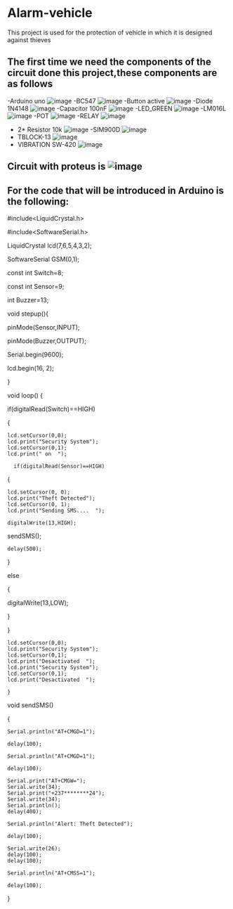 # Alarm-vehicle
This project is used for the protection of vehicle in which it is designed against thieves
## The first time we need the components of the circuit done this project,these components are as follows
-Arduino uno ![image](https://user-images.githubusercontent.com/105424030/174350010-5d2ea934-e236-4961-98d7-d8bec1cf19a3.png)
-BC547 ![image](https://user-images.githubusercontent.com/105424030/174350672-71726d88-0a64-4ec8-b146-7492c5aba117.png)
-Button active ![image](https://user-images.githubusercontent.com/105424030/174352106-ddb51272-b7a5-45b9-9319-97c0afaee4e2.png)
-Diode 1N4148 ![image](https://user-images.githubusercontent.com/105424030/174352550-9d1e053d-c465-42cc-afd2-d8bbfde65c9d.png)
-Capacitor 100nF ![image](https://user-images.githubusercontent.com/105424030/174353506-d5993710-b6ed-4ebf-8aaa-56fd11371488.png)
-LED_GREEN ![image](https://user-images.githubusercontent.com/105424030/174353835-b621339d-a25f-4ba8-9f16-16c438dee6bf.png)
-LM016L ![image](https://user-images.githubusercontent.com/105424030/174354187-94fa56e7-a04a-4dce-a131-287dd4a421ec.png)
-POT ![image](https://user-images.githubusercontent.com/105424030/174355868-372b672a-2d0f-41f7-8fdb-eb1e6d564307.png)
-RELAY ![image](https://user-images.githubusercontent.com/105424030/174356573-c3dfc98b-6731-43ee-aa88-d8c53f4ca740.png)
- 2* Resistor 10k ![image](https://user-images.githubusercontent.com/105424030/174356938-c29d4f8f-8606-4e5c-a2ca-35cca64c6abd.png)
-SIM900D ![image](https://user-images.githubusercontent.com/105424030/174357171-ff79bda4-faab-45f4-9064-77f91b71a6d8.png)
- TBLOCK-13 ![image](https://user-images.githubusercontent.com/105424030/174357760-383cebb1-93aa-47f2-8456-10e87cb611de.png)
- VIBRATION SW-420 ![image](https://user-images.githubusercontent.com/105424030/174358113-2cafa765-a8c7-488b-818a-5543493489c4.png)
## Circuit with proteus is ![image](https://user-images.githubusercontent.com/105424030/174375637-626f9d8f-f193-4019-bca7-1b30081a70e1.png)
## For the code that will be introduced in Arduino is the following:
#include<LiquidCrystal.h>

#include<SoftwareSerial.h>

LiquidCrystal lcd(7,6,5,4,3,2);

SoftwareSerial GSM(0,1);

const int Switch=8;

const int Sensor=9;

int Buzzer=13;

void stepup(){

  pinMode(Sensor,INPUT);
  
  pinMode(Buzzer,OUTPUT);
  
  Serial.begin(9600);
  
  lcd.begin(16, 2);
  
}

void loop()
{

  if(digitalRead(Switch)==HIGH)
  
  {
  
    lcd.setCursor(0,0);
    lcd.print("Security System");
    lcd.setCursor(0,1);
    lcd.print(" on  ");

      if(digitalRead(Sensor)==HIGH)
      
  {
  
    lcd.setCursor(0, 0);
    lcd.print("Theft Detected");
    lcd.setCursor(0, 1);
    lcd.print("Sending SMS....  ");
    
    digitalWrite(13,HIGH);

 sendSMS();
 
    delay(500);
    
  }
  
  else
  
{

  digitalWrite(13,LOW);
  
}

  }

  
  
    lcd.setCursor(0,0);
    lcd.print("Security System");
    lcd.setCursor(0,1);
    lcd.print("Desactivated  ");
    lcd.print("Security System");
    lcd.setCursor(0,1);
    lcd.print("Desactivated  ");
    
    }

   void sendSMS()
   
   {
   
    Serial.println("AT+CMGD=1");
    
    delay(100);

    Serial.println("AT+CMGD=1");
    
    delay(100);

    Serial.print("AT+CMGW=");
    Serial.write(34);
    Serial.print("+237********24");
    Serial.write(34);
    Serial.println();
    delay(400);

    Serial.println("Alert: Theft Detected");
    
    delay(100);

    Serial.write(26);
    delay(100);
    delay(100);

    Serial.println("AT+CMSS=1");
    
    delay(100);
    
   }
